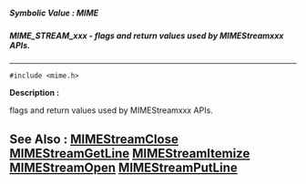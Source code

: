 ##### Symbolic Value : MIME
##### MIME_STREAM_xxx - flags and return values used by MIMEStreamxxx APIs.
---
```
#include <mime.h>
```
**Description :**

flags and return values used by MIMEStreamxxx APIs.

**See Also :**
[MIMEStreamClose](/reference/Func/MIMEStreamClose)
[MIMEStreamGetLine](/reference/Func/MIMEStreamGetLine)
[MIMEStreamItemize](/reference/Func/MIMEStreamItemize)
[MIMEStreamOpen](/reference/Func/MIMEStreamOpen)
[MIMEStreamPutLine](/reference/Func/MIMEStreamPutLine)
---
